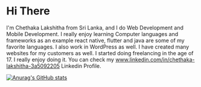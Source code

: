 # Hi There

I'm Chethaka Lakshitha from Sri Lanka, and I do Web Development and Mobile Development. I really enjoy learning Computer languages and frameworks as an example react native, flutter and java are some of my favorite languages. I also work in WordPress as well. I have created many websites for my customers as well. I started doing freelancing in the age of 17. I really enjoy doing it. You can check my www.linkedin.com/in/chethaka-lakshitha-3a5092205 Linkedin Profile.

[![Anurag's GitHub stats](https://github-readme-stats.vercel.app/api?username=ChethakaL)](https://github.com/anuraghazra/github-readme-stats)

